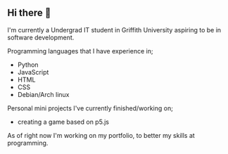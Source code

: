 ## Hi there 👋

I'm currently a Undergrad IT student in Griffith University aspiring to be in software development.

Programming languages that I have experience in;

- Python
- JavaScript
- HTML
- CSS
- Debian/Arch linux

Personal mini projects I've currently finished/working on;

- creating a game based on p5.js

As of right now I'm working on my portfolio, to better my skills at programming.

<!--
**kegs03/kegs03** is a ✨ _special_ ✨ repository because its `README.md` (this file) appears on your GitHub profile.

Here are some ideas to get you started:

- 🔭 I’m currently working on ...
- 🌱 I’m currently learning ...
- 👯 I’m looking to collaborate on ...
- 🤔 I’m looking for help with ...
- 💬 Ask me about ...
- 📫 How to reach me: ...
- 😄 Pronouns: ...
- ⚡ Fun fact: ...
-->
